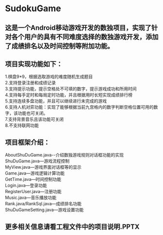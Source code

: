 # SudokuGame<br>
## 这是一个Android移动游戏开发的数独项目，实现了针对各个用户的具有不同难度选择的数独游戏开发，添加了成绩排名以及时间控制等附加功能。<br>
## 项目实现功能如下：<br>
1.棋盘9*9，根据选取游戏的难度随机生成题目<br>
2.支持登录注册和成绩记录<br>
3.支持提示功能，提示空格处不可填的数字，提示游戏成功和所用时间<br>
4.支持每手定时和每局定时功能，并且根据用时长短实现成绩排行榜<br>
5.支持连续多盘功能，并且可以继续进行未完成的游戏<br>
6.支持人机对弈功能：实现了能够根据当前九宫格内的数字判断空格位置可用的数字，该功能也可关闭。<br>
7.支持背景音乐且该功能可关闭<br>
8.不支持联网功能<br>
## 项目框架介绍：<br>
AboutShuDuGame.java--介绍数独游戏规则对话框功能的实现<br>
ShuDuGame.java—游戏流程控制<br>
MyView.java—游戏界面对话框等的显示<br>
Game.java—游戏逻辑计算功能<br>
GetTime.java—时间控制功能<br>
Login.java—登录功能<br>
RegisterUser.java—注册功能<br>
Music.java—音乐播放功能<br>
Rank.java/RankSql.java—成绩排名功能<br>
ShuDuGameSetting.java—游戏设置功能<br>
## 更多相关信息请看工程文件中的项目说明.PPTX<br>
